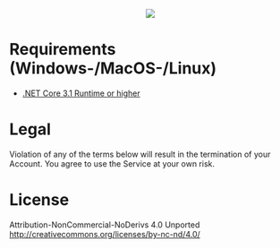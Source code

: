 

  
<p align="center">
  <a href="https://discord.gg/8FMzSRJ">
    <img src="https://discordapp.com/api/guilds/365129052832530433/widget.png?style=banner2" />
  </a>
</p>

# Requirements (Windows-/MacOS-/Linux)

- [.NET Core 3.1 Runtime or higher]([https://dotnet.microsoft.com/download/dotnet-core/current/runtime](https://dotnet.microsoft.com/download/dotnet-core/current/runtime))

# Legal

Violation of any of the terms below will result in the termination of your Account. You agree to use the Service at your own risk.

# License
Attribution-NonCommercial-NoDerivs 4.0 Unported <http://creativecommons.org/licenses/by-nc-nd/4.0/>